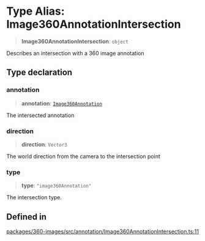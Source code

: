 # Type Alias: Image360AnnotationIntersection

> **Image360AnnotationIntersection**: `object`

Describes an intersection with a 360 image annotation

## Type declaration

### annotation

> **annotation**: [`Image360Annotation`](../interfaces/Image360Annotation.md)

The intersected annotation

### direction

> **direction**: `Vector3`

The world direction from the camera to the intersection point

### type

> **type**: `"image360Annotation"`

The intersection type.

## Defined in

[packages/360-images/src/annotation/Image360AnnotationIntersection.ts:11](https://github.com/cognitedata/reveal/blob/2acd9d17229d2bc8e309653b4d6a39ad941e44f1/viewer/packages/360-images/src/annotation/Image360AnnotationIntersection.ts#L11)
